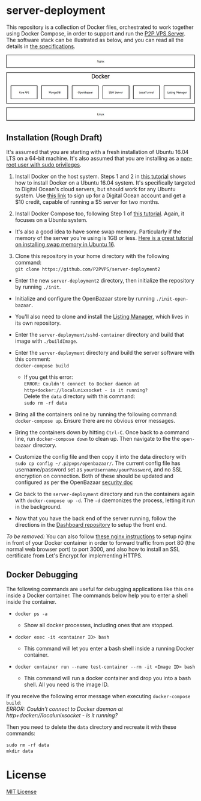 # server-deployment

This repository is a collection of Docker files, orchestrated to work together
using Docker Compose, in order to support and run the
[P2P VPS Server](https://github.com/P2PVPS/p2pvps-server2). The software
stack can be illustrated as below, and you can read all the details in
[the specifications](http://p2pvps.org/documentation/).

![Software Stack](server-stack.jpg?raw=true "Software Stack")


## Installation (Rough Draft)
It's assumed that you are starting with a fresh installation of Ubuntu 16.04 LTS
on a 64-bit machine.
It's also assumed that you are installing as a [non-root user with sudo privileges](https://www.digitalocean.com/community/tutorials/initial-server-setup-with-ubuntu-16-04).

1. Install Docker on the host system. Steps 1 and 2 in [this tutorial](https://www.digitalocean.com/community/tutorials/how-to-install-and-use-docker-on-ubuntu-16-04)
shows how to install Docker on a Ubuntu 16.04 system. It's specifically targeted
to Digital Ocean's cloud servers, but should work for any Ubuntu system.
Use [this link](https://m.do.co/c/8f47a23b91ce) to sign up for a Digital Ocean
account and get a $10 credit, capable of running a $5 server for two months.

2. Install Docker Compose too, following Step 1 of [this tutorial](https://www.digitalocean.com/community/tutorials/how-to-install-docker-compose-on-ubuntu-16-04).
Again, it focuses on a Ubuntu system.

* It's also a good idea to have some swap memory. Particularly if the memory of
the server you're using is 1GB or less.
[Here is a great tutorial on installing swap memory in Ubuntu 16](https://www.digitalocean.com/community/tutorials/how-to-add-swap-space-on-ubuntu-16-04).

3. Clone this repository in your home directory with the following command:<br>
`git clone https://github.com/P2PVPS/server-deployment2`

* Enter the new `server-deployment2` directory, then initialize the repository
by running `./init`.

* Initialize and configure the OpenBazaar store by running `./init-open-bazaar`.

* You'll also need to clone and install the [Listing Manager](https://github.com/P2PVPS/listing-manager),
which lives in its own repository.

* Enter the `server-deployment/sshd-container` directory and build that image with
`./buildImage`.

* Enter the `server-deployment` directory and build the server software with
this comment:<br>
`docker-compose build`

  * If you get this error:<br>
  `ERROR: Couldn't connect to Docker daemon at http+docker://localunixsocket - is it running?`<br>
  Delete the `data` directory with this command:<br>
  `sudo rm -rf data`

* Bring all the containers online by running the following command:
`docker-compose up`. Ensure there are no obvious error messages.

* Bring the containers down by hitting `Ctrl-C`.
Once back to a command line, run `docker-compose down` to clean up.
Then navigate to the the `open-bazaar` directory.

* Customize the config file and then copy it into the data directory with
`sudo cp config ~/.p2pvps/openbazaar/`.
The current config file has username/password set as `yourUsername/yourPassword`,
and no SSL encryption on connection. Both of these should be updated and configured
as per the OpenBazaar
[security doc](https://github.com/OpenBazaar/openbazaar-go/blob/master/docs/security.md)

* Go back to the `server-deployment` directory and run the containers again with
`docker-compose up -d`. The `-d` daemonizes the process, letting it run in the background.

* Now that you have the back end of the server running, follow the directions in the
[Dashboard repository](https://github.com/OpenBazaar/openbazaar-go/blob/master/docs/security.md)
to setup the front end.

*To be removed:*
You can also follow [these nginx instructions](nginx/README.md) to setup nginx
in front of your Docker container in order to forward traffic from port 80
(the normal web browser port) to port 3000, and also how to install
an SSL certificate from Let's Encrypt for implementing HTTPS.


## Docker Debugging
The following commands are useful for debugging applications like this one inside a Docker container. The commands
below help you to enter a shell inside the container.

* `docker ps -a`
  * Show all docker processes, including ones that are stopped.

* `docker exec -it <container ID> bash`
  * This command will let you enter a bash shell inside a running Docker container.

* `docker container run --name test-container --rm -it <Image ID> bash`
  * This command will run a docker container and drop you into a bash shell. All you need is the image ID.

If you receive the following error message when executing `docker-compose build`: <br>
_ERROR: Couldn't connect to Docker daemon at http+docker://localunixsocket - is it running?_

Then you need to delete the `data` directory and recreate it with these commands:
```
sudo rm -rf data
mkdir data
```

# License
[MIT License](LICENSE.md)
